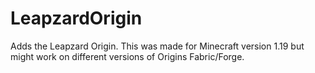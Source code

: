 # LeapzardOrigin
Adds the Leapzard Origin. This was made for Minecraft version 1.19 but might work on different versions of Origins Fabric/Forge.
